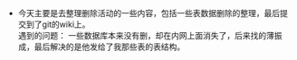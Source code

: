+  今天主要是去整理删除活动的一些内容，包括一些表数据删除的整理，最后提交到了git的wiki上。  
遇到的问题： 一些数据库本来没有删，却在内网上面消失了，后来找的薄振成，最后解决的是他发给了我那些表的表结构。
